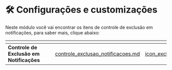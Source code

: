 # 🛠️ Configurações e customizações

Neste módulo você vai encontrar os itens de controle de exclusão em notificações, para saber mais, clique abaixo:

<table data-view="cards">
    <thead>
        <tr>
            <th></th>
            <th></th>
            <th></th>
            <th data-hidden data-card-target data-type="content-ref"></th>
            <th data-hidden data-card-cover data-type="files"></th>
        </tr>
    </thead>
    <tbody>
        <tr>
            <td>
                <strong>Controle de Exclusão em Notificações</strong>
            </td>
            <td></td>
            <td></td>
            <td>
                <a href="/erp-v2/funcionalidades/configuracoes_customizacoes/controle_exclusao_notificacoes.md">controle_exclusao_notificacoes.md</a>
            </td>
            <td>
                <a href="/erp-v2/assets/funcionalidades/icon_exclusao_notificacao.png">icon_exclusao_notificacao.png</a>
            </td>
        </tr>
    </tbody>
</table>
